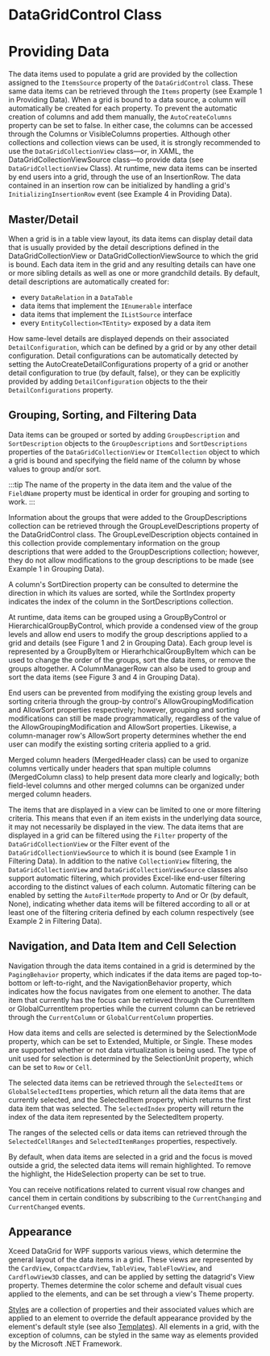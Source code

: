 # DataGridControl Class

# Providing Data
The data items used to populate a grid are provided by the collection assigned to the `ItemsSource` property of the `DataGridControl` class. These same data items can be retrieved through the `Items` property (see Example 1 in Providing Data). When a grid is bound to a data source, a column will automatically be created for each property. To prevent the automatic creation of columns and add them manually, the `AutoCreateColumns` property can be set to false. In either case, the columns can be accessed through the Columns or VisibleColumns properties. Although other collections and collection views can be used, it is strongly recommended to use the `DataGridCollectionView` class—or, in XAML, the DataGridCollectionViewSource class—to provide data (see `DataGridCollectionView` Class).
At runtime, new data items can be inserted by end users into a grid, through the use of an InsertionRow. The data contained in an insertion row can be initialized by handling a grid's `InitializingInsertionRow` event (see Example 4 in Providing Data).

## Master/Detail
When a grid is in a table view layout, its data items can display detail data that is usually provided by the detail descriptions defined in the DataGridCollectionView or DataGridCollectionViewSource to which the grid is bound. Each data item in the grid and any resulting details can have one or more sibling details as well as one or more grandchild details. By default, detail descriptions are automatically created for:

- every `DataRelation` in a `DataTable` 
- data items that implement the `IEnumerable` interface
- data items that implement the `IListSource` interface
- every `EntityCollection<TEntity>` exposed by a data item

How same-level details are displayed depends on their associated `DetailConfiguration`, which can be defined by a grid or by any other detail configuration. Detail configurations can be automatically detected by setting the AutoCreateDetailConfigurations property of a grid or another detail configuration to true (by default, false), or they can be explicitly provided by adding `DetailConfiguration` objects to the their `DetailConfigurations` property.

## Grouping, Sorting, and Filtering Data
Data items can be grouped or sorted by adding `GroupDescription` and `SortDescription` objects to the `GroupDescriptions` and `SortDescriptions` properties of the `DataGridCollectionView` or `ItemCollection` object to which a grid is bound and specifying the field name of the column by whose values to group and/or sort. 

:::tip
The name of the property in the data item and the value of the `FieldName` property must be identical in order for grouping and sorting to work.
:::

Information about the groups that were added to the GroupDescriptions collection can be retrieved through the GroupLevelDescriptions property of the DataGridControl class. The GroupLevelDescription objects contained in this collection provide complementary information on the group descriptions that were added to the GroupDescriptions collection; however, they do not allow modifications to the group descriptions to be made (see Example 1 in Grouping Data).

A column's SortDirection property can be consulted to determine the direction in which its values are sorted, while the SortIndex property indicates the index of the column in the SortDescriptions collection.

At runtime, data items can be grouped using a GroupByControl or HierarchicalGroupByControl, which provide a condensed view of the group levels and allow end users to modify the group descriptions applied to a grid and details (see Figure 1 and 2 in Grouping Data). Each group level is represented by a GroupByItem or HierarhchicalGroupByItem which can be used to change the order of the groups, sort the data items, or remove the groups altogether. A ColumnManagerRow can also be used to group and sort the data items (see Figure 3 and 4 in Grouping Data).

End users can be prevented from modifying the existing group levels and sorting criteria through the group-by control's AllowGroupingModification and AllowSort properties respectively; however, grouping and sorting modifications can still be made programmatically, regardless of the value of the AllowGroupingModification and AllowSort properties. Likewise, a column-manager row's AllowSort property determines whether the end user can modify the existing sorting criteria applied to a grid.    

Merged column headers (MergedHeader class) can be used to organize columns vertically under headers that span multiple columns (MergedColumn class) to help present data more clearly and logically; both field-level columns and other merged columns can be organized under merged column headers.

The items that are displayed in a view can be limited to one or more filtering criteria. This means that even if an item exists in the underlying data source, it may not necessarily be displayed in the view. The data items that are displayed in a grid can be filtered using the `Filter` property of the `DataGridCollectionView` or the Filter event of the `DataGridCollectionViewSource` to which it is bound (see Example 1 in Filtering Data). In addition to the native `CollectionView` filtering, the `DataGridCollectionView` and `DataGridCollectionViewSource` classes also support automatic filtering, which provides Excel-like end-user filtering according to the distinct values of each column. Automatic filtering can be enabled by setting the `AutoFilterMode` property to And or Or (by default, None), indicating whether data items will be filtered according to all or at least one of the filtering criteria defined by each column respectively (see Example 2 in Filtering Data).

## Navigation, and Data Item and Cell Selection
Navigation through the data items contained in a grid is determined by the `PagingBehavior` property, which indicates if the data items are paged top-to-bottom or left-to-right, and the NavigationBehavior property, which indicates how the focus navigates from one element to another. The data item that currently has the focus can be retrieved through the CurrentItem or GlobalCurrentItem properties while the current column can be retrieved through the `CurrentColumn` or `GlobalCurrentColumn` properties.

How data items and cells are selected is determined by the SelectionMode property, which can be set to Extended, Multiple, or Single. These modes are supported whether or not data virtualization is being used. The type of unit used for selection is determined by the SelectionUnit property, which can be set to `Row` or `Cell`.

The selected data items can be retrieved through the `SelectedItems` or `GlobalSelectedItems` properties, which return all the data items that are currently selected, and the SelectedItem property, which returns the first data item that was selected. The `SelectedIndex` property will return the index of the data item represented by the SelectedItem property.

The ranges of the selected cells or data items can retrieved through the `SelectedCellRanges` and `SelectedItemRanges` properties, respectively.

By default, when data items are selected in a grid and the focus is moved outside a grid, the selected data items will remain highlighted. To remove the highlight, the HideSelection property can be set to true. 

You can receive notifications related to current visual row changes and cancel them in certain conditions by subscribing to the `CurrentChanging` and `CurrentChanged` events.

## Appearance
Xceed DataGrid for WPF supports various views, which determine the general layout of the data items in a grid. These views are represented by the `CardView`, `CompactCardView`, `TableView`, `TableFlowView`, and `CardflowView3D` classes, and can be applied by setting the datagrid's View property. Themes determine the color scheme and default visual cues applied to the elements, and can be set through a view's Theme property.

[Styles](/datagrid/fundamentals/styles/styles) are a collection of properties and their associated values which are applied to an element to override the default appearance provided by the element's default style (see also [Templates](/datagrid/fundamentals/templates/templates)). All elements in a grid, with the exception of columns, can be styled in the same way as elements provided by the Microsoft .NET Framework.